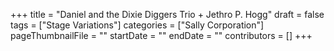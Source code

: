 +++
title = "Daniel and the Dixie Diggers Trio + Jethro P. Hogg"
draft = false
tags = ["Stage Variations"]
categories = ["Sally Corporation"]
pageThumbnailFile = ""
startDate = ""
endDate = ""
contributors = []
+++
